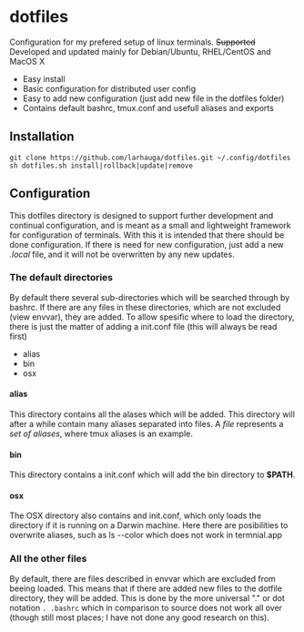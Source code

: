 dotfiles
========
Configuration for my prefered setup of linux terminals. ~~Supported~~ Developed and updated mainly for Debian/Ubuntu, RHEL/CentOS and MacOS X
* Easy install
* Basic configuration for distributed user config
* Easy to add new configuration (just add new file in the dotfiles folder)
* Contains default bashrc, tmux.conf and usefull aliases and exports

Installation
-------------
    git clone https://github.com/larhauga/dotfiles.git ~/.config/dotfiles
    sh dotfiles.sh install|rollback|update|remove

Configuration
-------------
This dotfiles directory is designed to support further development and continual configuration, and is meant as a small and lightweight framework for configuration of terminals.
With this it is intended that there should be done configuration.
If there is need for new configuration, just add a new *.local* file, and it will not be overwritten by any new updates.

### The default directories 
By default there several sub-directories which will be searched through by bashrc.
If there are any files in these directories, which are not excluded (view envvar), they are added.
To allow spesific where to load the directory, there is just the matter of adding a init.conf file (this will always be read first)
 * alias
 * bin
 * osx

#### alias
This directory contains all the alases which will be added. This directory will after a while contain many aliases separated into files.
A *file* represents a *set of aliases*, where tmux aliases is an example.

#### bin
This directory contains a init.conf which will add the bin directory to **$PATH**.

#### osx
The OSX directory also contains and init.conf, which only loads the directory if it is running on a Darwin machine.
Here there are posibilities to overwrite aliases, such as ls --color which does not work in termnial.app

### All the other files
By default, there are files described in envvar which are excluded from beeing loaded.
This means that if there are added new files to the dotfile directory, they will be added.
This is done by the more universal "." or dot notation `. .bashrc` which in comparison to source does not work all over (though still most places; I have not done any good research on this).
